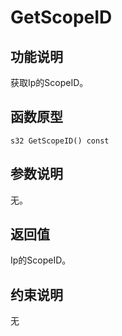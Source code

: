 # GetScopeID<a name="ZH-CN_TOPIC_0000002031186489"></a>

## 功能说明<a name="zh-cn_topic_0000001929299738_section1309mcpsimp"></a>

获取Ip的ScopeID。

## 函数原型<a name="zh-cn_topic_0000001929299738_section1306mcpsimp"></a>

```
s32 GetScopeID() const
```

## 参数说明<a name="zh-cn_topic_0000001929299738_section1312mcpsimp"></a>

无。

## 返回值<a name="zh-cn_topic_0000001929299738_section1315mcpsimp"></a>

Ip的ScopeID。

## 约束说明<a name="zh-cn_topic_0000001929299738_section1318mcpsimp"></a>

无

